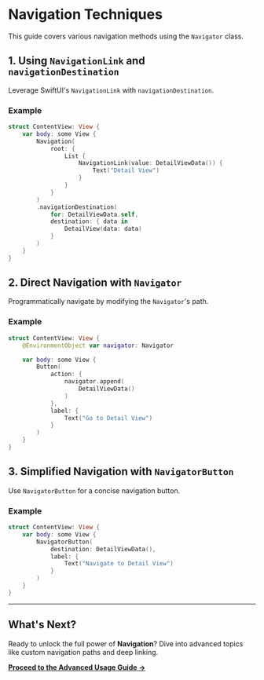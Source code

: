 # Navigation Techniques

This guide covers various navigation methods using the `Navigator` class.

## 1. Using `NavigationLink` and `navigationDestination`

Leverage SwiftUI's `NavigationLink` with `navigationDestination`.

### Example

```swift
struct ContentView: View {
    var body: some View {
        Navigation(
            root: {
                List {
                    NavigationLink(value: DetailViewData()) {
                        Text("Detail View")
                    }
                }
            }
        )
        .navigationDestination(
            for: DetailViewData.self,
            destination: { data in
                DetailView(data: data)
            }
        )
    }
}
```

## 2. Direct Navigation with `Navigator`

Programmatically navigate by modifying the `Navigator`'s path.

### Example

```swift
struct ContentView: View {
    @EnvironmentObject var navigator: Navigator

    var body: some View {
        Button(
            action: {
                navigator.append(
                    DetailViewData()
                )
            },
            label: {
                Text("Go to Detail View")
            }
        )
    }
}
```

## 3. Simplified Navigation with `NavigatorButton`

Use `NavigatorButton` for a concise navigation button.

### Example

```swift
struct ContentView: View {
    var body: some View {
        NavigatorButton(
            destination: DetailViewData(),
            label: {
                Text("Navigate to Detail View")
            }
        )
    }
}
```

---

## What's Next?

Ready to unlock the full power of **Navigation**? Dive into advanced topics like custom navigation paths and deep linking.

**[Proceed to the Advanced Usage Guide →](ADVANCED_USAGE.md)**
